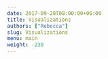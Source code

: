 ```yaml
---
date: 2017-09-28T08:00:00+06:00
title: Visualizations
authors: ["Rebecca"]
slug: Visualizations
menu: main
weight: -230
---
```


